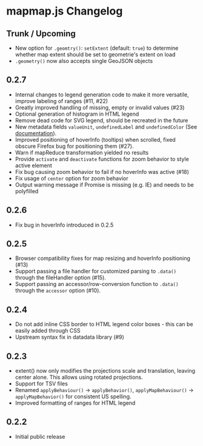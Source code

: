 # mapmap.js Changelog

## Trunk / Upcoming

- New option for `.geomtry()`: `setExtent` (default: `true`) to determine whether map extent should be set to geometrie's extent on load
- `.geometry()` now also accepts single GeoJSON objects

## 0.2.7

- Internal changes to legend generation code to make it more versatile, improve labeling of ranges (#11, #22)
- Greatly improved handling of missing, empty or invalid values (#23)
- Optional generation of histogram in HTML legend
- Remove dead code for SVG legend, should be recreated in the future 
- New metadata fields `valueUnit`, `undefinedLabel` and `undefinedColor` (See [documentation](https://github.com/floledermann/mapmap.js/wiki/API-Documentation#metadata-fields)).
- Improved positioning of hoverInfo (tooltips) when scrolled, fixed obscure Firefox bug for positioning them (#27).
- Warn if mapReduce transformation yielded no results
- Provide `activate` and `deactivate` functions for zoom behavior to style active element
- Fix bug causing zoom behavior to fail if no hoverInfo was active (#18)
- Fix usage of `center` option for zoom behavior
- Output warning message if Promise is missing (e.g. IE) and needs to be polyfilled

## 0.2.6

- Fix bug in hoverInfo introduced in 0.2.5

## 0.2.5

- Browser compatibility fixes for map resizing and hoverInfo positioning (#13)
- Support passing a file handler for customized parsing to `.data()` through the fileHandler option (#15).
- Support passing an accessor/row-conversion function to `.data()` through the `accessor` option (#10).

## 0.2.4

- Do not add inline CSS border to HTML legend color boxes - this can be easily added through CSS
- Upstream syntax fix in datadata library (#9)

## 0.2.3

- extent() now only modifies the projections scale and translation, leaving center alone. This allows using rotated projections.
- Support for TSV files
- Renamed `applyBehaviour()` -> `applyBehavior()`, `applyMapBehaviour()` -> `applyMapBehavior()` for consistent US spelling.
- Improved formatting of ranges for HTML legend

## 0.2.2

- Initial public release